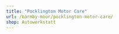 ```yaml
---
title: "Pocklington Motor Care"
url: /barmby-moor/pocklington-motor-care/
shop: Autowerkstatt
---
```

